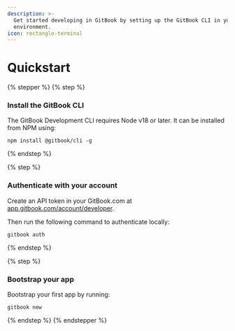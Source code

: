 ```yaml
---
description: >-
  Get started developing in GitBook by setting up the GitBook CLI in your local
  environment.
icon: rectangle-terminal
---
```


# Quickstart

{% stepper %}
{% step %}
### Install the GitBook CLI

The GitBook Development CLI requires Node v18 or later. It can be installed from NPM using:

```
npm install @gitbook/cli -g
```
{% endstep %}

{% step %}
### Authenticate with your account

Create an API token in your GitBook.com at [app.gitbook.com/account/developer](https://app.gitbook.com/account/developer).

Then run the following command to authenticate locally:

```
gitbook auth
```
{% endstep %}

{% step %}
### Bootstrap your app

Bootstrap your first app by running:

```
gitbook new
```
{% endstep %}
{% endstepper %}
